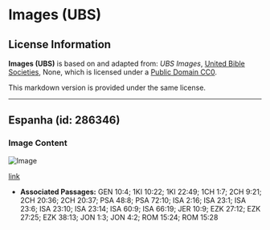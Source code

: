 # Images (UBS)

## License Information

**Images (UBS)** is based on and adapted from: _UBS Images_, [United Bible Societies](https://unitedbiblesocieties.org/), None, which is licensed under a [Public Domain CC0](https://creativecommons.org/public-domain/cc0/).

This markdown version is provided under the same license.



--------------------------------

## Espanha (id: 286346)

### Image Content

![Image](https://cdn.aquifer.bible/aquifer-content/resources/Media/WEB-0824_spain.jpg)

[link](https://cdn.aquifer.bible/aquifer-content/resources/Media/WEB-0824_spain.jpg)

* **Associated Passages:** GEN 10:4; 1KI 10:22; 1KI 22:49; 1CH 1:7; 2CH 9:21; 2CH 20:36; 2CH 20:37; PSA 48:8; PSA 72:10; ISA 2:16; ISA 23:1; ISA 23:6; ISA 23:10; ISA 23:14; ISA 60:9; ISA 66:19; JER 10:9; EZK 27:12; EZK 27:25; EZK 38:13; JON 1:3; JON 4:2; ROM 15:24; ROM 15:28

